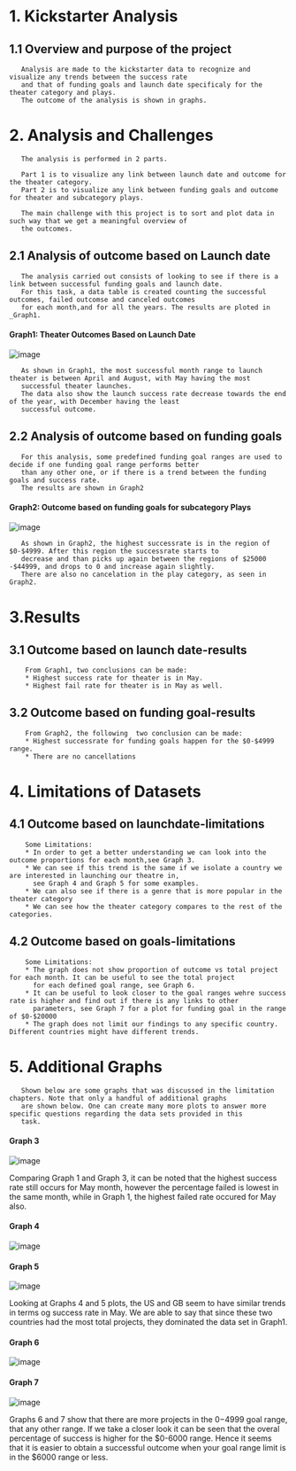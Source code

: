 # 1. Kickstarter Analysis
##   1.1 Overview and purpose of the project

       Analysis are made to the kickstarter data to recognize and visualize any trends between the success rate 
       and that of funding goals and launch date specificaly for the theater category and plays. 
       The outcome of the analysis is shown in graphs.
       
# 2. Analysis and Challenges
       The analysis is performed in 2 parts.
       
       Part 1 is to visualize any link between launch date and outcome for the theater category.
       Part 2 is to visualize any link between funding goals and outcome for theater and subcategory plays.
      
       The main challenge with this project is to sort and plot data in such way that we get a meaningful overview of
       the outcomes.
       
         
##   2.1 Analysis of outcome based on Launch date
       The analysis carried out consists of looking to see if there is a link between successful funding goals and launch date.
       For this task, a data table is created counting the successful outcomes, failed outcomse and canceled outcomes
       for each month,and for all the years. The results are ploted in _Graph1.
       
       
 #### Graph1: Theater Outcomes Based on Launch Date      
![image](https://user-images.githubusercontent.com/85843030/123470156-00e03f00-d5c2-11eb-9565-8d022e413679.png)
       
       As shown in Graph1, the most successful month range to launch theater is between April and August, with May having the most 
       successful theater launches.
       The data also show the launch success rate decrease towards the end of the year, with December having the least 
       successful outcome.

##     2.2 Analysis of outcome based on funding goals
       For this analysis, some predefined funding goal ranges are used to decide if one funding goal range performs better
       than any other one, or if there is a trend between the funding goals and success rate. 
       The results are shown in Graph2
       
#### Graph2: Outcome based on funding goals for subcategory Plays
![image](https://user-images.githubusercontent.com/85843030/123492745-60514580-d5e8-11eb-9585-e0c8a30f0413.png)
       
       As shown in Graph2, the highest successrate is in the region of $0-$4999. After this region the successrate starts to 
       decrease and than picks up again between the regions of $25000 -$44999, and drops to 0 and increase again slightly.
       There are also no cancelation in the play category, as seen in Graph2.
       
# 3.Results       
##  3.1 Outcome based on launch date-results
        From Graph1, two conclusions can be made:
        * Highest success rate for theater is in May.
        * Highest fail rate for theater is in May as well.
        
        
##  3.2 Outcome based on funding goal-results
        From Graph2, the following  two conclusion can be made:
        * Highest successrate for funding goals happen for the $0-$4999 range.
        * There are no cancellations 
      
 # 4. Limitations of Datasets
##   4.1 Outcome based on launchdate-limitations

        Some Limitations:
        * In order to get a better understanding we can look into the outcome proportions for each month,see Graph 3.
        * We can see if this trend is the same if we isolate a country we are interested in launching our theatre in,
          see Graph 4 and Graph 5 for some examples.
        * We can also see if there is a genre that is more popular in the theater category
        * We can see how the theater category compares to the rest of the categories.


 ##   4.2 Outcome based on goals-limitations
       
        Some Limitations:
        * The graph does not show proportion of outcome vs total project for each month. It can be useful to see the total project
          for each defined goal range, see Graph 6.    
        * It can be useful to look closer to the goal ranges wehre success rate is higher and find out if there is any links to other
          parameters, see Graph 7 for a plot for funding goal in the range of $0-$20000
        * The graph does not limit our findings to any specific country. Different countries might have different trends.
        
            
 # 5. Additional Graphs   
       
       Shown below are some graphs that was discussed in the limitation chapters. Note that only a handful of additional graphs
       are shown below. One can create many more plots to answer more specific questions regarding the data sets provided in this
       task.
       
       
#### Graph 3       
![image](https://user-images.githubusercontent.com/85843030/123555234-7a0e9c00-d752-11eb-98fa-7effbdd43fba.png)

Comparing Graph 1  and Graph 3, it can be noted that the highest success rate still occurs for May month, however the percentage failed is lowest 
in the same month, while in Graph 1, the highest failed rate occured for May also.
       
 
 #### Graph 4
![image](https://user-images.githubusercontent.com/85843030/123556639-3ddf3980-d75a-11eb-9556-2ccf746bf415.png)

 
 #### Graph 5
 ![image](https://user-images.githubusercontent.com/85843030/123555550-711eca00-d754-11eb-8b5d-976082293e08.png)

Looking at Graphs 4 and 5 plots, the US and GB seem to have similar trends in terms og success rate in May. We
are able to say that since these two countries had the most total projects, they dominated the data set in Graph1.



#### Graph 6       
![image](https://user-images.githubusercontent.com/85843030/123556091-5ac63d80-d757-11eb-8803-30cc6cfd014f.png)


#### Graph 7
![image](https://user-images.githubusercontent.com/85843030/123556651-5fd8bc00-d75a-11eb-9de4-bdf963f963a1.png)

Graphs 6 and 7 show that there are more projects in the $0-$4999 goal range, that any other range. If we
take a closer look it can be seen that the overal percentage of success is higher for the $0-6000 range. Hence it seems that
it is easier to obtain a successful outcome when your goal range limit is in the $6000 range or less.




